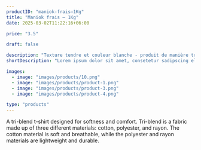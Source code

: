 ```yaml
---
productID: "maniok-frais–1Kg"
title: "Maniok frais – 1Kg"
date: 2025-03-02T11:22:16+06:00

price: "3.5"

draft: false

description: "Texture tendre et couleur blanche - produit de manière traditionnelle"
shortDescription: "Lorem ipsum dolor sit amet, consetetur sadipscing elitr, sed diam nonumy eirmod tempor invidunt ut"

images:
  - image: "images/products/10.png"
  - image: "images/products/product-1.png"
  - image: "images/products/product-3.png"
  - image: "images/products/product-4.png"

type: "products"
---
```


A tri-blend t-shirt designed for softness and comfort. Tri-blend is a fabric made up of three different materials: cotton, polyester, and rayon. The cotton material is soft and breathable, while the polyester and rayon materials are lightweight and durable.